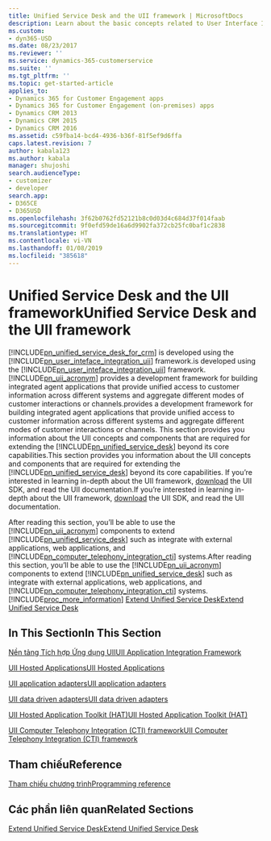```yaml
---
title: Unified Service Desk and the UII framework | MicrosoftDocs
description: Learn about the basic concepts related to User Interface Integration (UII) framework and components required for extending Unified Service Desk.
ms.custom:
- dyn365-USD
ms.date: 08/23/2017
ms.reviewer: ''
ms.service: dynamics-365-customerservice
ms.suite: ''
ms.tgt_pltfrm: ''
ms.topic: get-started-article
applies_to:
- Dynamics 365 for Customer Engagement apps
- Dynamics 365 for Customer Engagement (on-premises) apps
- Dynamics CRM 2013
- Dynamics CRM 2015
- Dynamics CRM 2016
ms.assetid: c59fba14-bcd4-4936-b36f-81f5ef9d6ffa
caps.latest.revision: 7
author: kabala123
ms.author: kabala
manager: shujoshi
search.audienceType:
- customizer
- developer
search.app:
- D365CE
- D365USD
ms.openlocfilehash: 3f62b0762fd52121b8c0d03d4c684d37f014faab
ms.sourcegitcommit: 9f0efd59de16a6d9902fa372cb25fc0baf1c2838
ms.translationtype: HT
ms.contentlocale: vi-VN
ms.lasthandoff: 01/08/2019
ms.locfileid: "385618"
---
```

# <a name="unified-service-desk-and-the-uii-framework"></a><span data-ttu-id="db4c3-103">Unified Service Desk and the UII framework</span><span class="sxs-lookup"><span data-stu-id="db4c3-103">Unified Service Desk and the UII framework</span></span>
[!INCLUDE[pn_unified_service_desk_for_crm](../includes/pn-unified-service-desk-for-crm.md)] <span data-ttu-id="db4c3-104">is developed using the [!INCLUDE[pn_user_inteface_integration_uii](../includes/pn-user-interface-integration-uii.md)] framework.</span><span class="sxs-lookup"><span data-stu-id="db4c3-104">is developed using the [!INCLUDE[pn_user_inteface_integration_uii](../includes/pn-user-interface-integration-uii.md)] framework.</span></span> [!INCLUDE[pn_uii_acronym](../includes/pn-uii-acronym.md)] <span data-ttu-id="db4c3-105">provides a development framework for building integrated agent applications that provide unified access to customer information across different systems and aggregate different modes of customer interactions or channels.</span><span class="sxs-lookup"><span data-stu-id="db4c3-105">provides a development framework for building integrated agent applications that provide unified access to customer information across different systems and aggregate different modes of customer interactions or channels.</span></span> <span data-ttu-id="db4c3-106">This section provides you information about the UII concepts and components that are required for extending the [!INCLUDE[pn_unified_service_desk](../includes/pn-unified-service-desk.md)] beyond its core capabilities.</span><span class="sxs-lookup"><span data-stu-id="db4c3-106">This section provides you information about the UII concepts and components that are required for extending the [!INCLUDE[pn_unified_service_desk](../includes/pn-unified-service-desk.md)] beyond its core capabilities.</span></span> <span data-ttu-id="db4c3-107">If you’re interested in learning in-depth about the UII framework, [download](https://go.microsoft.com/fwlink/?linkid=519179) the UII SDK, and read the UII documentation.</span><span class="sxs-lookup"><span data-stu-id="db4c3-107">If you’re interested in learning in-depth about the UII framework, [download](https://go.microsoft.com/fwlink/?linkid=519179) the UII SDK, and read the UII documentation.</span></span>  
  
 <span data-ttu-id="db4c3-108">After reading this section, you’ll be able to use the [!INCLUDE[pn_uii_acronym](../includes/pn-uii-acronym.md)] components to extend [!INCLUDE[pn_unified_service_desk](../includes/pn-unified-service-desk.md)] such as integrate with external applications, web applications, and [!INCLUDE[pn_computer_telephony_integration_cti](../includes/pn-computer-telephony-integration-cti.md)] systems.</span><span class="sxs-lookup"><span data-stu-id="db4c3-108">After reading this section, you’ll be able to use the [!INCLUDE[pn_uii_acronym](../includes/pn-uii-acronym.md)] components to extend [!INCLUDE[pn_unified_service_desk](../includes/pn-unified-service-desk.md)] such as integrate with external applications, web applications, and [!INCLUDE[pn_computer_telephony_integration_cti](../includes/pn-computer-telephony-integration-cti.md)] systems.</span></span> [!INCLUDE[proc_more_information](../includes/proc-more-information.md)] <span data-ttu-id="db4c3-109">[Extend Unified Service Desk](../unified-service-desk/extend-unified-service-desk.md)</span><span class="sxs-lookup"><span data-stu-id="db4c3-109">[Extend Unified Service Desk](../unified-service-desk/extend-unified-service-desk.md)</span></span>  
  
## <a name="in-this-section"></a><span data-ttu-id="db4c3-110">In This Section</span><span class="sxs-lookup"><span data-stu-id="db4c3-110">In This Section</span></span>  
 [<span data-ttu-id="db4c3-111">Nền tảng Tích hợp Ứng dụng UII</span><span class="sxs-lookup"><span data-stu-id="db4c3-111">UII Application Integration Framework</span></span>](../unified-service-desk/uii-application-integration-framework.md)  
  
 [<span data-ttu-id="db4c3-112">UII Hosted Applications</span><span class="sxs-lookup"><span data-stu-id="db4c3-112">UII Hosted Applications</span></span>](../unified-service-desk/uii-hosted-applications.md)  
  
 [<span data-ttu-id="db4c3-113">UII application adapters</span><span class="sxs-lookup"><span data-stu-id="db4c3-113">UII application adapters</span></span>](../unified-service-desk/uii-adapters.md)  
  
 [<span data-ttu-id="db4c3-114">UII data driven adapters</span><span class="sxs-lookup"><span data-stu-id="db4c3-114">UII data driven adapters</span></span>](../unified-service-desk/uii-data-driven-adapters.md)  
  
 [<span data-ttu-id="db4c3-115">UII Hosted Application Toolkit (HAT)</span><span class="sxs-lookup"><span data-stu-id="db4c3-115">UII Hosted Application Toolkit (HAT)</span></span>](../unified-service-desk/uii-hosted-application-toolkit-hat.md)  
  
 [<span data-ttu-id="db4c3-116">UII Computer Telephony Integration (CTI) framework</span><span class="sxs-lookup"><span data-stu-id="db4c3-116">UII Computer Telephony Integration (CTI) framework</span></span>](../unified-service-desk/uii-computer-telephony-integration-cti-framework.md)  
  
## <a name="reference"></a><span data-ttu-id="db4c3-117">Tham chiếu</span><span class="sxs-lookup"><span data-stu-id="db4c3-117">Reference</span></span>  
 [<span data-ttu-id="db4c3-118">Tham chiếu chương trình</span><span class="sxs-lookup"><span data-stu-id="db4c3-118">Programming reference</span></span>](../unified-service-desk/programming-reference.md)  
  
## <a name="related-sections"></a><span data-ttu-id="db4c3-119">Các phần liên quan</span><span class="sxs-lookup"><span data-stu-id="db4c3-119">Related Sections</span></span>  
 [<span data-ttu-id="db4c3-120">Extend Unified Service Desk</span><span class="sxs-lookup"><span data-stu-id="db4c3-120">Extend Unified Service Desk</span></span>](../unified-service-desk/extend-unified-service-desk.md)

